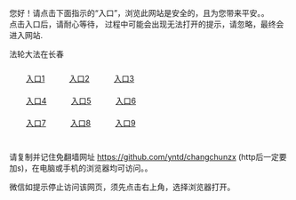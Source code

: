 您好！请点击下面指示的“入口”，浏览此网站是安全的，且为您带来平安。。 <br/>
点击入口后，请耐心等待， 过程中可能会出现无法打开的提示，请忽略，最终会进入网站. </br>

法轮大法在长春<br/>
<div style="padding:10px"><a style="margin:20px" target="_blank" href="https://d1nlc7fg4g9gua.cloudfront.net/2Qpsp?kpqxnvp" id="ccLink1" rel="nofollow">入口1</a> <a target="_blank" style="margin:20px" href="https://d2tth347ovs6fs.cloudfront.net/2Qpsp?idwcbpk" id="ccLink2" rel="nofollow">入口2</a> <a style="margin:20px" target="_blank" href="https://d3aoad15y9nc3a.cloudfront.net/2Qpsp?usvss" id="ccLink3" rel="nofollow">入口3</a></div>

<div style="padding:10px" ><a style="margin:20px" target="_blank" href="https://d1nlc7fg4g9gua.cloudfront.net/2Qpsp?kpqxnvp" id="ccLink4" rel="nofollow">入口4</a> <a style="margin:20px" href="https://d2tth347ovs6fs.cloudfront.net/2Qpsp?idwcbpk" target="_blank" id="ccLink5" rel="nofollow">入口5</a> <a style="margin:20px" href="https://d3aoad15y9nc3a.cloudfront.net/2Qpsp?usvss" target="_blank" id="ccLink6" rel="nofollow">入口6</a></div>

<div style="padding:10px"><a style="margin:20px" target="_blank" href="https://d1nlc7fg4g9gua.cloudfront.net/2Qpsp?kpqxnvp" id="ccLink7" rel="nofollow">入口7</a> <a style="margin:20px" href="https://d2tth347ovs6fs.cloudfront.net/2Qpsp?idwcbpk" target="_blank" id="ccLink8" rel="nofollow">入口8</a> <a style="margin:20px" target="_blank" href="https://d3aoad15y9nc3a.cloudfront.net/2Qpsp?usvss" id="ccLink9" rel="nofollow">入口9</a></div>

<br/>



请复制并记住免翻墙网址 https://github.com/yntd/changchunzx (http后一定要加s)，在电脑或手机的浏览器均可访问。。<br/>

微信如提示停止访问该网页，须先点击右上角，选择浏览器打开。
